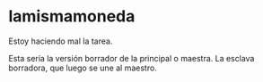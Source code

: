 # lamismamoneda

Estoy haciendo mal la tarea.


Esta sería la versión borrador de la principal o maestra. La esclava borradora, que luego se une al maestro.

